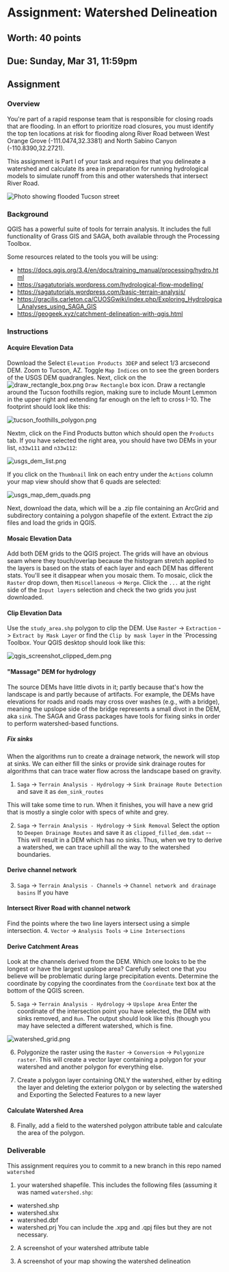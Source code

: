 # Assignment: Watershed Delineation 
## Worth: 40 points
## Due: Sunday, Mar 31, 11:59pm

## Assignment

### Overview

You're part of a rapid response team that is responsible for closing roads that are flooding. In an effort to prioritize 
road closures, you must identify the top ten locations at risk for flooding along River Road between West Orange Grove 
(-111.0474,32.3381) and North Sabino Canyon (-110.8390,32.2721). 

This assignment is Part I of your task and requires that you delineate a watershed and calculate its area in preparation 
for running hydrological models to simulate runoff from this and other watersheds that intersect River Road. 

![Photo showing flooded Tucson street](screenshots/tucson_street_flood.png)


### Background
QGIS has a powerful suite of tools for terrain analysis. It includes the full functionality of Grass GIS and SAGA, both 
available through the Processing Toolbox. 

Some resources related to the tools you will be using:
- https://docs.qgis.org/3.4/en/docs/training_manual/processing/hydro.html
- https://sagatutorials.wordpress.com/hydrological-flow-modelling/
- https://sagatutorials.wordpress.com/basic-terrain-analysis/
- https://gracilis.carleton.ca/CUOSGwiki/index.php/Exploring_Hydrological_Analyses_using_SAGA_GIS
- https://geogeek.xyz/catchment-delineation-with-qgis.html

### Instructions
#### Acquire Elevation Data
Download the 
Select `Elevation Products 3DEP` and select 1/3 arcsecond DEM. Zoom to Tucson, AZ. Toggle `Map Indices` on to see the green 
borders of the USGS DEM quadrangles. Next, click on the 
![draw_rectangle_box.png](screenshots/draw_rectangle_box.png) `Draw Rectangle` box icon. Draw a rectangle around the Tucson foothills region, making sure to include Mount Lemmon in the upper right and extending far enough on the left to cross I-10. The footprint should look like this: 

![tucson_foothills_polygon.png](screenshots/tucson_foothills_polygon.png)

Nextm, click on the Find Products button which should open the `Products` tab. If you have selected the right area, you should have two DEMs in your list, `n33w111` and `n33w112`:

![usgs_dem_list.png](screenshots/usgs_dem_list.png)

If you click on the `Thumbnail` link on each entry under the `Actions` column your map view should show that 6 quads are selected:

![usgs_map_dem_quads.png](screenshots/usgs_map_dem_quads.png)

Next, download the data, which will be a .zip file containing an ArcGrid and subdirectory containing a polygon shapefile of the extent. Extract the zip files and load the grids in QGIS.

#### Mosaic Elevation Data 
Add both DEM grids to the QGIS project. The grids will have an obvious seam where they touch/overlap because the histogram stretch applied to the layers is based on the stats of each layer and each DEM has different stats. You'll see it disappear when you mosaic them.
To mosaic, click the `Raster` drop down, then `Miscellaneous` -> `Merge`.
Click the `...` at the right side of the `Input layers` selection and check the two grids you just downloaded. 

#### Clip Elevation Data
Use the `study_area.shp` polygon to clip the DEM. Use `Raster` -> `Extraction` -> `Extract by Mask Layer` or find the `Clip by mask layer` in the `Processing Toolbox. Your QGIS desktop should look like this:

![qgis_screenshot_clipped_dem.png](screenshots/qgis_screenshot_clipped_dem.png)

#### "Massage" DEM for hydrology
The source DEMs have little divots in it; partly because that's how the landscape is and partly because of artifacts. For
example, the DEMs have elevations for roads and roads may cross over washes (e.g., with a bridge), meaning the upslope 
side of the bridge represents a small divot in the DEM, aka `sink`. The SAGA and Grass packages have tools for fixing sinks 
in order to perform watershed-based functions. 

##### Fix sinks
When the algorithms run to create a drainage network, the nework will stop at sinks. We can either fill the sinks or provide
sink drainage routes for algorithms that can trace water flow across the landscape based on gravity.

1. `Saga` -> `Terrain Analysis - Hydrology` -> `Sink Drainage Route Detection` and save it as `dem_sink_routes`

This will take some time to run. When it finishes, you will have a new grid that is mostly a single color with specs of white and grey.

2. `Saga` -> `Terrain Analysis - Hydrology` -> `Sink Removal`
Select the option to `Deepen Drainage Routes` and save it as `clipped_filled_dem.sdat` -- This will result in a DEM which has no sinks. Thus, when we try to derive a watershed, we can trace uphill all the way to the watershed boundaries. 

#### Derive channel network
3. `Saga` -> `Terrain Analysis - Channels` -> `Channel network and drainage basins`
If you have 

#### Intersect River Road with channel network
Find the points where the two line layers intersect using a simple intersection.
4. `Vector` -> `Analysis Tools` -> `Line Intersections`

#### Derive Catchment Areas
Look at the channels derived from the DEM. Which one looks to be the longest or have the largest upslope area?
Carefully select one that you believe will be problematic during large precipitation events. Determine the coordinate
by copying the coordinates from the `Coordinate` text box at the bottom of the QGIS screen.

5. `Saga` -> `Terrain Analysis - Hydrology` -> `Upslope Area`
Enter the coordinate of the intersection point you have selected, the DEM with sinks removed, and `Run`.
The output should look like this (though you may have selected a different watershed, which is fine.

![watershed_grid.png](screenshots/watershed_grid.png)

6. Polygonize the raster using the `Raster` -> `Conversion` -> `Polygonize raster`. 
This will create a vector layer containing a polygon for your watershed and another polygon for everything else. 

7. Create a polygon layer containing ONLY the watershed, either by editing the layer and deleting the exterior polygon or
by selecting the watershed and Exporting the Selected Features  to a new layer

#### Calculate Watershed Area
8. Finally, add a field to the watershed polygon attribute table and calculate the area of the polygon.

### Deliverable
This assignment requires you to commit to a new branch in this repo named `watershed` 

1) your watershed shapefile. This includes the following files (assuming it was named `watershed.shp`:
- watershed.shp
- watershed.shx
- watershed.dbf
- watershed.prj
You can include the .xpg and .qpj files but they are not necessary.

2) A screenshot of your watershed attribute table

3) A screenshot of your map showing the watershed delineation

